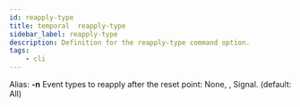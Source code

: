 ```yaml
---
id: reapply-type
title: temporal  reapply-type
sidebar_label: reapply-type
description: Definition for the reapply-type command option.
tags:
	- cli
---
```


Alias: **-n**
Event types to reapply after the reset point: None, , Signal. (default: All)
